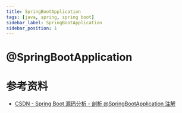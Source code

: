 ```yaml
---
title: SpringBootApplication
tags: [java, spring, spring boot]
sidebar_label: SpringBootApplication
sidebar_position: 1
---
```


# @SpringBootApplication

# 参考资料

* [CSDN - Spring Boot 源码分析 - 剖析 @SpringBootApplication 注解](https://www.cnblogs.com/lifullmoon/p/14957751.html)